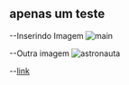 ## apenas um teste

--Inserindo Imagem
![main](https://www.google.com/imgres?imgurl=https%3A%2F%2Fstatic.vecteezy.com%2Fti%2Fvetor-gratis%2Ft2%2F6520167-astronauta-flutuando-no-espaco-vetor.jpg&imgrefurl=https%3A%2F%2Fpt.vecteezy.com%2Fvetor-gratis%2Fastronauta&tbnid=10eIEdw5nSgfRM&vet=12ahUKEwiS9ZOYmbH7AhVXN7kGHVcLAO4QMygQegUIARCIAg..i&docid=zNtiL33siVVbTM&w=200&h=200&q=astronauta&ved=2ahUKEwiS9ZOYmbH7AhVXN7kGHVcLAO4QMygQegUIARCIAg)

--Outra imagem
![astronauta](https://www.google.com/logos/doodles/2015/googles-new-logo-5078286822539264.3-hp2x.gif)


--[link](https://github.com/edvaldocsilva/teste/blob/main/temp.md)
